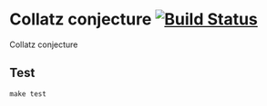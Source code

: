 Collatz conjecture [![Build Status](https://travis-ci.org/l0b0/Collatz-conjecture.svg)](https://travis-ci.org/l0b0/Collatz-conjecture)
===

Collatz conjecture 

Test
---

    make test

